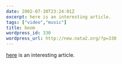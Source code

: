 ```yaml
---
date: 2002-07-30T23:24:01Z
excerpt: here is an interesting article.
tags: ["video","music"]
title: boom
wordpress_id: 330
wordpress_url: http://new.nata2.org/?p=330
---
```


<a href="http://popmatters.com/music/videos/t/truthhurts-addictive.shtml">here</a> is an interesting article.
